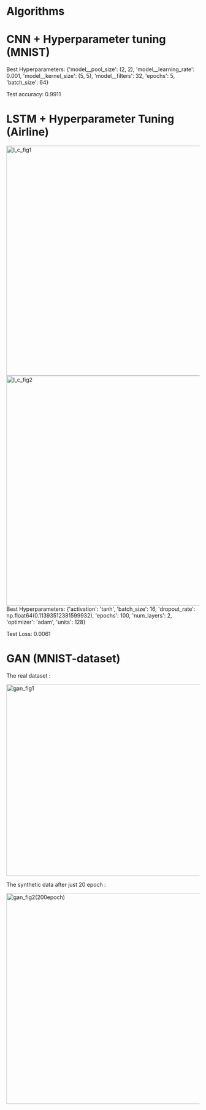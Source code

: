 # Algorithms
# CNN + Hyperparameter tuning (MNIST)
Best Hyperparameters: {'model__pool_size': (2, 2), 'model__learning_rate': 0.001, 'model__kernel_size': (5, 5), 'model__filters': 32, 'epochs': 5, 'batch_size': 64}

Test accuracy: 0.9911
# LSTM + Hyperparameter Tuning (Airline)
<img width="1000" height="600" alt="l_c_fig1" src="https://github.com/user-attachments/assets/d553f7b3-31ff-490e-8953-f77ccec8ae2a" />
<img width="1000" height="600" alt="l_c_fig2" src="https://github.com/user-attachments/assets/e3c842af-293b-4339-8073-c5593b3c03eb" />
Best Hyperparameters:
{'activation': 'tanh', 'batch_size': 16, 'dropout_rate': np.float64(0.11393512381599932), 'epochs': 100, 'num_layers': 2, 'optimizer': 'adam', 'units': 128}

Test Loss: 0.0061
# GAN (MNIST-dataset)
The real dataset :

<img width="630" height="500" alt="gan_fig1" src="https://github.com/user-attachments/assets/d7ebf7d2-742c-477f-bfe5-6a3fc65dd30e" />

The synthetic data after just 20 epoch :

<img width="620" height="550" alt="gan_fig2(200epoch)" src="https://github.com/user-attachments/assets/d0c874bd-ddbf-4393-95a7-e7f75f663d7f" />

